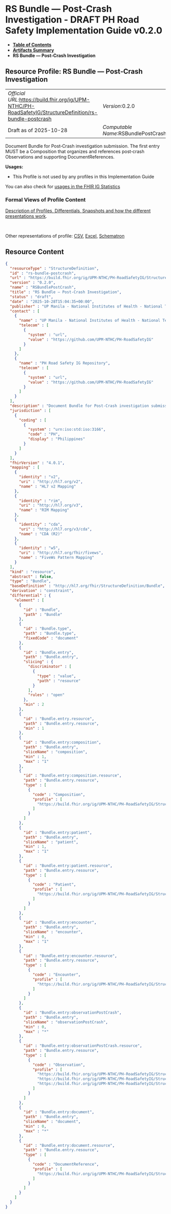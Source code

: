 # RS Bundle — Post‑Crash Investigation - DRAFT PH Road Safety Implementation Guide v0.2.0

* [**Table of Contents**](toc.md)
* [**Artifacts Summary**](artifacts.md)
* **RS Bundle — Post‑Crash Investigation**

## Resource Profile: RS Bundle — Post‑Crash Investigation 

| | |
| :--- | :--- |
| *Official URL*:https://build.fhir.org/ig/UPM-NTHC/PH-RoadSafetyIG/StructureDefinition/rs-bundle-postcrash | *Version*:0.2.0 |
| Draft as of 2025-10-28 | *Computable Name*:RSBundlePostCrash |

 
Document Bundle for Post‑Crash investigation submission. The first entry MUST be a Composition that organizes and references post‑crash Observations and supporting DocumentReferences. 

**Usages:**

* This Profile is not used by any profiles in this Implementation Guide

You can also check for [usages in the FHIR IG Statistics](https://packages2.fhir.org/xig/example.fhir.ph.roadsafety|current/StructureDefinition/rs-bundle-postcrash)

### Formal Views of Profile Content

 [Description of Profiles, Differentials, Snapshots and how the different presentations work](http://build.fhir.org/ig/FHIR/ig-guidance/readingIgs.html#structure-definitions). 

 

Other representations of profile: [CSV](StructureDefinition-rs-bundle-postcrash.csv), [Excel](StructureDefinition-rs-bundle-postcrash.xlsx), [Schematron](StructureDefinition-rs-bundle-postcrash.sch) 



## Resource Content

```json
{
  "resourceType" : "StructureDefinition",
  "id" : "rs-bundle-postcrash",
  "url" : "https://build.fhir.org/ig/UPM-NTHC/PH-RoadSafetyIG/StructureDefinition/rs-bundle-postcrash",
  "version" : "0.2.0",
  "name" : "RSBundlePostCrash",
  "title" : "RS Bundle — Post‑Crash Investigation",
  "status" : "draft",
  "date" : "2025-10-28T15:04:35+00:00",
  "publisher" : "UP Manila - National Institutes of Health - National Telehealth Center",
  "contact" : [
    {
      "name" : "UP Manila - National Institutes of Health - National Telehealth Center",
      "telecom" : [
        {
          "system" : "url",
          "value" : "https://github.com/UPM-NTHC/PH-RoadSafetyIG"
        }
      ]
    },
    {
      "name" : "PH Road Safety IG Repository",
      "telecom" : [
        {
          "system" : "url",
          "value" : "https://github.com/UPM-NTHC/PH-RoadSafetyIG"
        }
      ]
    }
  ],
  "description" : "Document Bundle for Post‑Crash investigation submission. The first entry MUST be a Composition that organizes and references post‑crash Observations and supporting DocumentReferences.",
  "jurisdiction" : [
    {
      "coding" : [
        {
          "system" : "urn:iso:std:iso:3166",
          "code" : "PH",
          "display" : "Philippines"
        }
      ]
    }
  ],
  "fhirVersion" : "4.0.1",
  "mapping" : [
    {
      "identity" : "v2",
      "uri" : "http://hl7.org/v2",
      "name" : "HL7 v2 Mapping"
    },
    {
      "identity" : "rim",
      "uri" : "http://hl7.org/v3",
      "name" : "RIM Mapping"
    },
    {
      "identity" : "cda",
      "uri" : "http://hl7.org/v3/cda",
      "name" : "CDA (R2)"
    },
    {
      "identity" : "w5",
      "uri" : "http://hl7.org/fhir/fivews",
      "name" : "FiveWs Pattern Mapping"
    }
  ],
  "kind" : "resource",
  "abstract" : false,
  "type" : "Bundle",
  "baseDefinition" : "http://hl7.org/fhir/StructureDefinition/Bundle",
  "derivation" : "constraint",
  "differential" : {
    "element" : [
      {
        "id" : "Bundle",
        "path" : "Bundle"
      },
      {
        "id" : "Bundle.type",
        "path" : "Bundle.type",
        "fixedCode" : "document"
      },
      {
        "id" : "Bundle.entry",
        "path" : "Bundle.entry",
        "slicing" : {
          "discriminator" : [
            {
              "type" : "value",
              "path" : "resource"
            }
          ],
          "rules" : "open"
        },
        "min" : 2
      },
      {
        "id" : "Bundle.entry.resource",
        "path" : "Bundle.entry.resource",
        "min" : 1
      },
      {
        "id" : "Bundle.entry:composition",
        "path" : "Bundle.entry",
        "sliceName" : "composition",
        "min" : 1,
        "max" : "1"
      },
      {
        "id" : "Bundle.entry:composition.resource",
        "path" : "Bundle.entry.resource",
        "type" : [
          {
            "code" : "Composition",
            "profile" : [
              "https://build.fhir.org/ig/UPM-NTHC/PH-RoadSafetyIG/StructureDefinition/rs-composition-postcrash"
            ]
          }
        ]
      },
      {
        "id" : "Bundle.entry:patient",
        "path" : "Bundle.entry",
        "sliceName" : "patient",
        "min" : 1,
        "max" : "1"
      },
      {
        "id" : "Bundle.entry:patient.resource",
        "path" : "Bundle.entry.resource",
        "type" : [
          {
            "code" : "Patient",
            "profile" : [
              "https://build.fhir.org/ig/UPM-NTHC/PH-RoadSafetyIG/StructureDefinition/rs-patient"
            ]
          }
        ]
      },
      {
        "id" : "Bundle.entry:encounter",
        "path" : "Bundle.entry",
        "sliceName" : "encounter",
        "min" : 0,
        "max" : "1"
      },
      {
        "id" : "Bundle.entry:encounter.resource",
        "path" : "Bundle.entry.resource",
        "type" : [
          {
            "code" : "Encounter",
            "profile" : [
              "https://build.fhir.org/ig/UPM-NTHC/PH-RoadSafetyIG/StructureDefinition/rs-encounter"
            ]
          }
        ]
      },
      {
        "id" : "Bundle.entry:observationPostCrash",
        "path" : "Bundle.entry",
        "sliceName" : "observationPostCrash",
        "min" : 0,
        "max" : "*"
      },
      {
        "id" : "Bundle.entry:observationPostCrash.resource",
        "path" : "Bundle.entry.resource",
        "type" : [
          {
            "code" : "Observation",
            "profile" : [
              "https://build.fhir.org/ig/UPM-NTHC/PH-RoadSafetyIG/StructureDefinition/rs-observation-collision-type",
              "https://build.fhir.org/ig/UPM-NTHC/PH-RoadSafetyIG/StructureDefinition/rs-observation-traffic-investigator",
              "https://build.fhir.org/ig/UPM-NTHC/PH-RoadSafetyIG/StructureDefinition/rs-observation-cctv-available"
            ]
          }
        ]
      },
      {
        "id" : "Bundle.entry:document",
        "path" : "Bundle.entry",
        "sliceName" : "document",
        "min" : 0,
        "max" : "*"
      },
      {
        "id" : "Bundle.entry:document.resource",
        "path" : "Bundle.entry.resource",
        "type" : [
          {
            "code" : "DocumentReference",
            "profile" : [
              "https://build.fhir.org/ig/UPM-NTHC/PH-RoadSafetyIG/StructureDefinition/rs-document-reference"
            ]
          }
        ]
      }
    ]
  }
}

```
